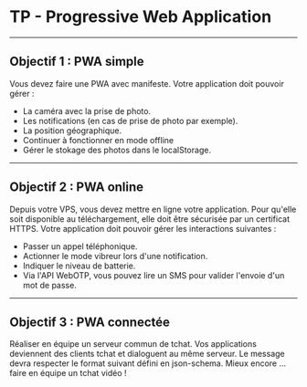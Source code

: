 # TP - Progressive Web Application

---

## Objectif 1 : PWA simple

Vous devez faire une PWA avec manifeste.
Votre application doit pouvoir gérer :
- La caméra avec la prise de photo.
- Les notifications (en cas de prise de photo par exemple).
- La position géographique.
- Continuer à fonctionner en mode offline
- Gérer le stokage des photos dans le localStorage.

---

## Objectif 2 : PWA online

Depuis votre VPS, vous devez mettre en ligne votre application. Pour qu'elle soit disponible au téléchargement, elle doit être sécurisée par un certificat HTTPS.
Votre application doit pouvoir gérer les interactions suivantes :
- Passer un appel téléphonique.
- Actionner le mode vibreur lors d'une notification.
- Indiquer le niveau de batterie.
- Via l'API WebOTP, vous pouvez lire un SMS pour valider l'envoie d'un mot de passe.

---

## Objectif 3 : PWA connectée

Réaliser en équipe un serveur commun de tchat. Vos applications deviennent des clients tchat et dialoguent au même serveur. Le message devra respecter le format suivant défini en json-schema.
Mieux encore ... faire en équipe un tchat vidéo !